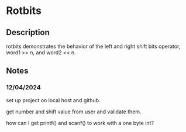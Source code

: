 # Rotbits
## Description
rotbits demonstrates the behavior of the left and right shift bits operator,
word1 >> n, and word2 << n.
## Notes
### 12/04/2024
set up project on local host and github.

get number and shift value from user and validate them.

how can I get printf() and scanf() to work with a one byte int?
